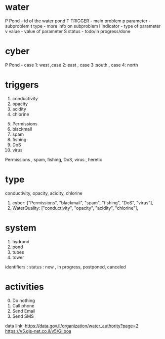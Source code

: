 # water

P Pond - id of the water pond
T TRIGGER - main problem
p parameter - subproblem
t type - more info on subproblem
I indicator - type of parameter
v value - value of parameter
S status - todo/in progress/done

# cyber

P Pond - case 1: west ,case 2: east , case 3 :south , case 4: north

# triggers

1. conductivity
2. opacity
3. acidity
4. chlorine

<!-- 5. battery
6. life line
7. update
8. water pressure
9. reverse flow
10. water flow -->

5. Permissions
6. blackmail
7. spam
8. fishing
9. DoS
10. virus

Permissions , spam, fishing, DoS, virus , heretic

# type

conductivity, opacity, acidity, chlorine

1. cyber: ["Permissions", "blackmail", "spam", "fishing", "DoS", "virus"],
2. WaterQuality: ["conductivity", "opacity", "acidity", "chlorine"],

<!-- 3. Hydrants ["water flow", "reverse flow","water pressure","life line","update","battery"] -->

# system

1. hydrand
2. pond
3. tubes
4. tower

identifiers :
status : new , in progress, postponed, canceled

# activities

0. Do nothing
1. Call phone
2. Send Email
3. Send SMS

data link: https://data.gov.il/organization/water_authority?page=2
<https://v5.gis-net.co.il/v5/Gilboa>
